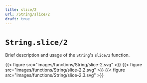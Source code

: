 ```yaml
---
title: slice/2
url: /String/slice/2
draft: true
---
```


# `String.slice/2`
Brief description and usage of the `String`'s `slice/2` function.

{{< figure src="images/functions/String/slice-2.svg" >}}
{{< figure src="images/functions/String/slice-2.2.svg" >}}
{{< figure src="images/functions/String/slice-2.3.svg" >}}
